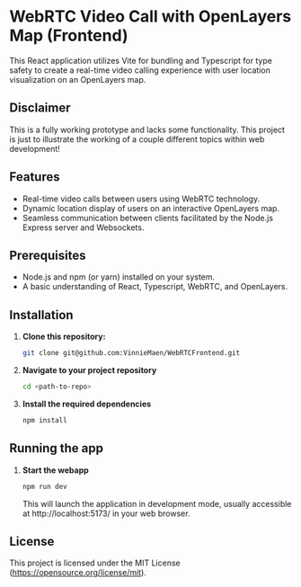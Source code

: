 # WebRTC Video Call with OpenLayers Map (Frontend)

This React application utilizes Vite for bundling and Typescript for type safety to create a real-time video calling experience with user location visualization on an OpenLayers map. 

## Disclaimer
This is a fully working prototype and lacks some functionality. This project is just to illustrate the working of a couple different topics within web development!

## Features

- Real-time video calls between users using WebRTC technology.
- Dynamic location display of users on an interactive OpenLayers map.
- Seamless communication between clients facilitated by the Node.js Express server and Websockets.

## Prerequisites

- Node.js and npm (or yarn) installed on your system.
- A basic understanding of React, Typescript, WebRTC, and OpenLayers.

## Installation

1. **Clone this repository:**

   ```bash
   git clone git@github.com:VinnieMaen/WebRTCFrontend.git
   ```

2. **Navigate to your project repository**
   ```bash
   cd <path-to-repo>
   ```
3. **Install the required dependencies**
   ```bash
   npm install
   ```

## Running the app

1. **Start the webapp**
   ```bash
   npm run dev
   ```
   
   This will launch the application in development mode, usually accessible at http://localhost:5173/ in your web browser.

## License
This project is licensed under the MIT License (https://opensource.org/license/mit).
